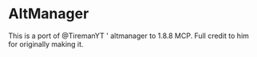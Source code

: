 # AltManager

This is a port of @TiremanYT ' altmanager to 1.8.8 MCP.
Full credit to him for originally making it.
